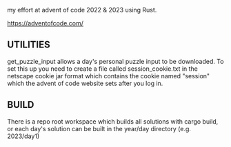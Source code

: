 my effort at advent of code 2022 & 2023 using Rust.

https://adventofcode.com/


UTILITIES
---------
get_puzzle_input allows a day's personal puzzle input to be downloaded. To set this up you need to create a file called session_cookie.txt in the netscape cookie jar format which contains the cookie named "session" which the advent of code website sets after you log in.

BUILD
-----
There is a repo root workspace which builds all solutions with cargo build, or each day's solution can be built in the year/day directory (e.g. 2023/day1)


